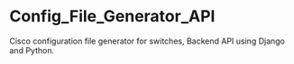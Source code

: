 # Config_File_Generator_API
Cisco configuration file generator for switches, Backend API using Django and Python.
